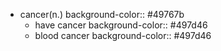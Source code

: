 - cancer(n.)
  background-color:: #49767b
	- have cancer
	  background-color:: #497d46
	- blood cancer
	  background-color:: #497d46